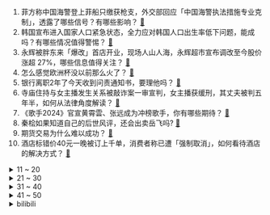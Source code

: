 1. 菲方称中国海警登上菲船只缴获枪支，外交部回应「中国海警执法措施专业克制」，透露了哪些信号？有哪些影响？ [:link:](https://www.zhihu.com/question/659334154)
2. 韩国宣布进入国家人口紧急状态，全力应对韩国人口出生率低下问题，能成吗？有哪些情况值得警惕？ [:link:](https://www.zhihu.com/question/659345417)
3. 永辉被胖东来「爆改」首店开业，现场人山人海，永辉超市宣布调改至今股价涨超 27%，哪些信息值得关注？ [:link:](https://www.zhihu.com/question/659329096)
4. 怎么感觉欧洲杯没以前那么火了？ [:link:](https://www.zhihu.com/question/659189901)
5. 银行离职2年了今天收到问责通知书，要理他吗？ [:link:](https://www.zhihu.com/question/657313005)
6. 寺庙住持与女主播发生关系被敲诈案一审宣判，女主播获缓刑，其丈夫被判五年半，如何从法律角度解读？ [:link:](https://www.zhihu.com/question/659357707)
7. 《歌手2024》官宣黄霄雲、张远成为冲榜歌手，你有哪些期待？ [:link:](https://www.zhihu.com/question/659343446)
8. 秦桧如果知道自己的后世风评，还会出卖岳飞吗? [:link:](https://www.zhihu.com/question/656068824)
9. 期货交易为什么难以成功？ [:link:](https://www.zhihu.com/question/654928072)
10. 酒店标错价40元一晚被订上千单，消费者称已遭「强制取消」，如何看待酒店的解决方式？ [:link:](https://www.zhihu.com/question/659252649)
<details>
<summary>11 ~ 20</summary>

11. 四十五岁了，还要不要参加高考? [:link:](https://www.zhihu.com/question/658919893)
12. 怎样能够判断一个人的人品？ [:link:](https://www.zhihu.com/question/656990863)
13. 高考考不好能直接上大专吗？ [:link:](https://www.zhihu.com/question/659255623)
14. 人到中年，最悲凉的是什么？ [:link:](https://www.zhihu.com/question/659021054)
15. 《西游记》中孙悟空画的圈能挡住妖精，为什么孙悟空画了一次之后就再也不画了？ [:link:](https://www.zhihu.com/question/529003951)
16. 老公和我因为婆婆做饭难吃发生矛盾，我想上来问问究竟是谁有问题? [:link:](https://www.zhihu.com/question/659175009)
17. 网传陈晓陈妍希婚变，称男方目前一心想要离婚，目前双方均未回应，真实情况如何？ [:link:](https://www.zhihu.com/question/659322847)
18. 预算3000刚高考完买什么手机好？ [:link:](https://www.zhihu.com/question/658577524)
19. 如何评价斯坦福博士和北大文科状元扎堆宿州公务员？ [:link:](https://www.zhihu.com/question/659238107)
20. 有没有这样一种可能，西方国家在等待一个时机，时机一到全面发动战争，包括核战？ [:link:](https://www.zhihu.com/question/659218699)
</details>
<details>
<summary>21 ~ 30</summary>

21. 波音 CEO 承认公司报复「吹哨人」，还有哪些细节值得关注？波音公司会得到怎样处罚？ [:link:](https://www.zhihu.com/question/659329215)
22. 黄亦玫终于要跟方协文离婚了，婚前对玫瑰百依百顺的方协文婚后为什么变了？ [:link:](https://www.zhihu.com/question/659224567)
23. 阿根廷 5 月的数据税收一枝独秀，从 8.7 万亿飙升到 13.3 万亿比索，这背后的原因是什么？ [:link:](https://www.zhihu.com/question/659027059)
24. 如何看待太极、KernelSU等知名安卓软件作者weishu参加澎湃OS•BL解锁答题仅得30分？ [:link:](https://www.zhihu.com/question/659213282)
25. 6月18号出来的《炉石传说》回归的补偿问卷，你满意吗? [:link:](https://www.zhihu.com/question/659282762)
26. 今年第一季度结婚登记同比减少 17.8 万对，不想结婚，人们到底在害怕什么？ [:link:](https://www.zhihu.com/question/659303634)
27. 古代的人聪明还是现代人聪明？ [:link:](https://www.zhihu.com/question/569376132)
28. 中东有没有解放思想的阵营? [:link:](https://www.zhihu.com/question/659127370)
29. 有哪些文学短句陪你度过漫长岁月？ [:link:](https://www.zhihu.com/question/659309120)
30. 如何评价网文作家狐尾的笔？ [:link:](https://www.zhihu.com/question/642615296)
</details>
<details>
<summary>31 ~ 40</summary>

31. 文科未来10年会被重视吗？ [:link:](https://www.zhihu.com/question/657118582)
32. 如何在跑步中保持稳定的配速，避免忽快忽慢？ [:link:](https://www.zhihu.com/question/656320110)
33. 如何评价宾得新发布的宾得17胶片相机？ [:link:](https://www.zhihu.com/question/659233428)
34. 科创板改革再出发，证监会将推出「科创板八条」，有哪些积极意义？ [:link:](https://www.zhihu.com/question/659309786)
35. 如何看待2024年6月19日A股市场行情走势？ [:link:](https://www.zhihu.com/question/659240513)
36. 《名侦探柯南》中，你印象最深的推理是什么（水平最高、最搞笑/最无奈都可以）？ [:link:](https://www.zhihu.com/question/659222849)
37. 如何看待《崩坏：星穹铁道》流萤卡池更新后第一波流水暂时压过DNFm登顶？ [:link:](https://www.zhihu.com/question/659331084)
38. 高速顶着限速跑了，为什么还会被超车？ [:link:](https://www.zhihu.com/question/657995710)
39. 欧洲杯德国 2-0 匈牙利取两连胜提前出线，京多安传射穆西亚拉破门，如何评价这场比赛？ [:link:](https://www.zhihu.com/question/659327617)
40. 创业失败了，你还会选择继续吗？ [:link:](https://www.zhihu.com/question/655618678)
</details>
<details>
<summary>41 ~ 50</summary>

41. “淹死都是会水的”，你怎么理解这句话？ [:link:](https://www.zhihu.com/question/659309110)
42. 《崩坏：星穹铁道》2.3 版本开拓任务「再见，匹诺康尼」终于来了，你的体验如何？ [:link:](https://www.zhihu.com/question/659281797)
43. 2024 影视音乐盛典举行，周深获年度歌手荣誉，如何评价他节目中的发挥？ [:link:](https://www.zhihu.com/question/659258357)
44. LOL中怎么才能创造出一个数值低，但非ban必选的战士英雄来? [:link:](https://www.zhihu.com/question/539288629)
45. 我国首个工业用途核能供汽项目「和气一号」建成投产，预计每年减少燃烧标准煤 40 万吨，具有哪些意义？ [:link:](https://www.zhihu.com/question/659310177)
46. 有什么对人生的劝告? [:link:](https://www.zhihu.com/question/600831828)
47. 2024年有什么高性价比的27英寸电竞显示器？ [:link:](https://www.zhihu.com/question/656929988)
48. 游泳是最适合夏日的运动吗？不同人群参与游泳运动有哪些注意事项？ [:link:](https://www.zhihu.com/question/657333679)
49. 有什么好看的电视剧值得推荐？ [:link:](https://www.zhihu.com/question/658446630)
50. 为什么东方的铁甲骑射战术称雄数百年，西方的半回旋战术却很快被破解？ [:link:](https://www.zhihu.com/question/658972245)
</details><details>
<summary>bilibili</summary>

</details>